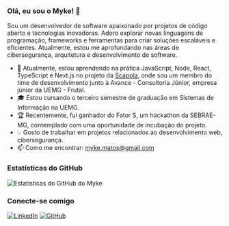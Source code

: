 ### Olá, eu sou o Myke! 👋

Sou um desenvolvedor de software apaixonado por projetos de código aberto e tecnologias inovadoras. Adoro explorar novas linguagens de programação, frameworks e ferramentas para criar soluções escaláveis e eficientes. Atualmente, estou me aprofundando nas áreas de cibersegurança, arquitetura e desenvolvimento de software.

- 🌱 Atualmente, estou aprendendo na prática JavaScript, Node, React, TypeScript e Next.js no projeto da [Scapola](https://github.com/LipeLino/SCAPOLA), onde sou um membro do time de desenvolvimento junto à Avance - Consultoria Júnior, empresa júnior da UEMG - Frutal.
- 🎓 Estou cursando o terceiro semestre de graduação em Sistemas de Informação na UEMG.
- 🏆 Recentemente, fui ganhador do Fator S, um hackathon da SEBRAE-MG, contemplado com uma oportunidade de incubação do projeto.
- 💡 Gosto de trabalhar em projetos relacionados ao desenvolvimento web, cibersegurança.
- 📫 Como me encontrar: [myke.matos@gmail.com](mailto:myke.matos@gmail.com)

### Estatísticas do GitHub

![Estatísticas do GitHub do Myke](https://github-readme-stats.vercel.app/api?username=shishiv&show_icons=true&theme=radical)

### Conecte-se comigo

[![LinkedIn](https://img.shields.io/badge/LinkedIn-blue?style=flat&logo=linkedin)](https://www.linkedin.com/in/myke-matos/)
[![GitHub](https://img.shields.io/badge/GitHub-black?style=flat&logo=github)](https://github.com/shishiv)

